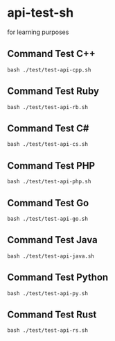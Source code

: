 ﻿# api-test-sh
for learning purposes

## Command Test C++
```text
bash ./test/test-api-cpp.sh
```

## Command Test Ruby
```text
bash ./test/test-api-rb.sh
```

## Command Test C#
```text
bash ./test/test-api-cs.sh
```

## Command Test PHP
```text
bash ./test/test-api-php.sh
```

## Command Test Go
```text
bash ./test/test-api-go.sh
```

## Command Test Java
```text
bash ./test/test-api-java.sh
```

## Command Test Python
```text
bash ./test/test-api-py.sh
```

## Command Test Rust
```text
bash ./test/test-api-rs.sh
```
